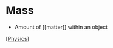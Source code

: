 # Mass

- Amount of [[matter]] within an object

[[Physics]]

[//begin]: # "Autogenerated link references for markdown compatibility"
[Physics]: physics "Physics"
[//end]: # "Autogenerated link references"